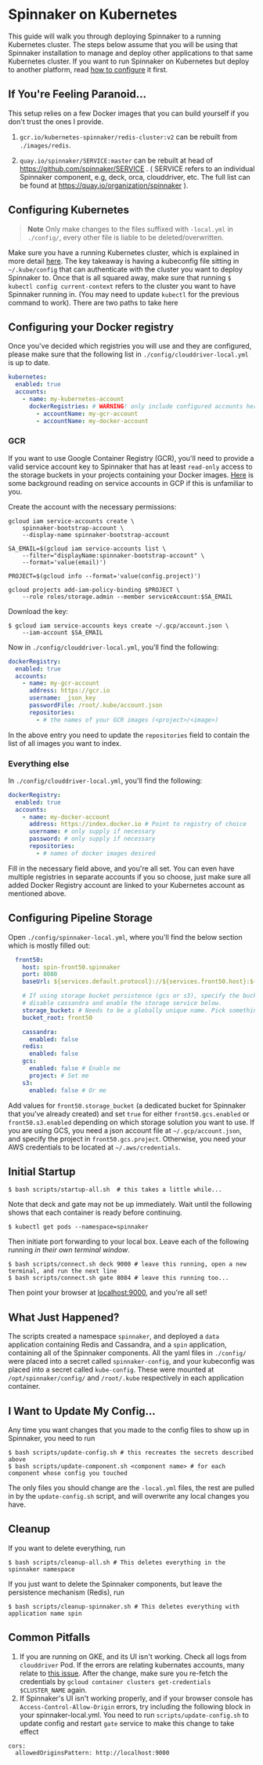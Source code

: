 # Spinnaker on Kubernetes

This guide will walk you through deploying Spinnaker to a running Kubernetes
cluster. The steps below assume that you will be using that Spinnaker installation
to manage and deploy other applications to that same Kubernetes cluster.
If you want to run Spinnaker on Kubernetes but deploy to another platform,
read [how to configure](http://www.spinnaker.io/docs/target-deployment-configuration)
it first.

## If You're Feeling Paranoid...

This setup relies on a few Docker images that you can build yourself if you
don't trust the ones I provide.

1. `gcr.io/kubernetes-spinnaker/redis-cluster:v2` can be rebuilt from
   `./images/redis`.

2. `quay.io/spinnaker/SERVICE:master` can be rebuilt at head of
   https://github.com/spinnaker/SERVICE . ( SERVICE refers to an individual Spinnaker component, e.g, deck, orca, clouddriver, etc. The full list can be found at https://quay.io/organization/spinnaker ).  

## Configuring Kubernetes

> __Note__ Only make changes to the files suffixed with `-local.yml` in `./config/`,
> every other file is liable to be deleted/overwritten.

Make sure you have a running Kubernetes cluster, which is explained in more
detail [here](http://www.spinnaker.io/v1.0/docs/target-deployment-setup#section-kubernetes-cluster-setup).
The key takeaway is having a kubeconfig file sitting in `~/.kube/config` that
can authenticate with the cluster you want to deploy Spinnaker to.
Once that is all squared away, make sure that running `$ kubectl config
current-context` refers to the cluster you want to have Spinnaker running in.
(You may need to update `kubectl` for the previous command to work).
There are two paths to take here

## Configuring your Docker registry

Once you've decided which registries you will use and they are configured,
please make sure that the following list in `./config/clouddriver-local.yml` is
up to date.

```yaml
kubernetes:
  enabled: true
  accounts:
    - name: my-kubernetes-account
      dockerRegistries: # WARNING! only include configured accounts here
        - accountName: my-gcr-account
        - accountName: my-docker-account
```

### GCR

If you want to use Google Container Registry (GCR), you'll need to provide a
valid service account key to Spinnaker that has at least `read-only` access to
the storage buckets in your projects containing your Docker images.
[Here](https://cloud.google.com/iam/docs/service-accounts) is some background
reading on service accounts in GCP if this is unfamiliar to you.

Create the account with the necessary permissions:

```
gcloud iam service-accounts create \
    spinnaker-bootstrap-account \
    --display-name spinnaker-bootstrap-account

SA_EMAIL=$(gcloud iam service-accounts list \
    --filter="displayName:spinnaker-bootstrap-account" \
    --format='value(email)')

PROJECT=$(gcloud info --format='value(config.project)')

gcloud projects add-iam-policy-binding $PROJECT \
    --role roles/storage.admin --member serviceAccount:$SA_EMAIL
```

Download the key:

```
$ gcloud iam service-accounts keys create ~/.gcp/account.json \
    --iam-account $SA_EMAIL
```

Now in `./config/clouddriver-local.yml`, you'll find the following:

```yaml
dockerRegistry:
  enabled: true
  accounts:
    - name: my-gcr-account
      address: https://gcr.io
      username: _json_key
      passwordFile: /root/.kube/account.json
      repositories:
        - # the names of your GCR images (<project>/<image>)
```

In the above entry you need to update the `repositories` field to contain the
list of all images you want to index.

### Everything else

In `./config/clouddriver-local.yml`, you'll find the following:

```yaml
dockerRegistry:
  enabled: true
  accounts:
    - name: my-docker-account
      address: https://index.docker.io # Point to registry of choice
      username: # only supply if necessary
      password: # only supply if necessary
      repositories:
        - # names of docker images desired
```

Fill in the necessary field above, and you're all set. You can even have
multiple registries in separate accounts if you so choose, just make sure all
added Docker Registry account are linked to your Kubernetes account as
mentioned above.

## Configuring Pipeline Storage

Open `./config/spinnaker-local.yml`, where you'll find the below section which
is mostly filled out:

```yaml
  front50:
    host: spin-front50.spinnaker
    port: 8080
    baseUrl: ${services.default.protocol}://${services.front50.host}:${services.front50.port}

    # If using storage bucket persistence (gcs or s3), specify the bucket here
    # disable cassandra and enable the storage service below.
    storage_bucket: # Needs to be a globally unique name. Pick something clever.
    bucket_root: front50

    cassandra:
      enabled: false
    redis:
      enabled: false
    gcs:
      enabled: false # Enable me
      project: # Set me
    s3:
      enabled: false # Or me
```

Add values for `front50.storage_bucket`
(a dedicated bucket for Spinnaker that you've already created)
and set `true` for either `front50.gcs.enabled` or `front50.s3.enabled`
depending on which storage solution you want to use. If you
are using GCS, you need a json account file at `~/.gcp/account.json`, and
specify the project in `front50.gcs.project`.
Otherwise, you need your AWS credentials to be located at `~/.aws/credentials`.

## Initial Startup

```
$ bash scripts/startup-all.sh  # this takes a little while...
```

Note that deck and gate may not be up immediately. Wait until the following shows that each container is ready before continuing.

```
$ kubectl get pods --namespace=spinnaker
```

Then initiate port forwarding to your local box. Leave each of the following running *in their own terminal window*.

```
$ bash scripts/connect.sh deck 9000 # leave this running, open a new terminal, and run the next line
$ bash scripts/connect.sh gate 8084 # leave this running too...
```

Then point your browser at [localhost:9000](http://localhost:9000), and you're all set!

## What Just Happened?

The scripts created a namespace `spinnaker`, and deployed a `data` application
containing Redis and Cassandra, and a `spin` application, containing all of the
Spinnaker components. All the yaml files in `./config/` were placed into a
secret called `spinnaker-config`, and your kubeconfig was placed into a secret
called `kube-config`. These were mounted at `/opt/spinnaker/config/` and
`/root/.kube` respectively in each application container.

## I Want to Update My Config...

Any time you want changes that you made to the config files to show up in
Spinnaker, you need to run

```
$ bash scripts/update-config.sh # this recreates the secrets described above
$ bash scripts/update-component.sh <component name> # for each component whose config you touched
```

The only files you should change are the `-local.yml` files, the rest are
pulled in by the `update-config.sh` script, and will overwrite any local
changes you have.

## Cleanup

If you want to delete everything, run

```
$ bash scripts/cleanup-all.sh # This deletes everything in the spinnaker namespace
```

If you just want to delete the Spinnaker components, but leave the persistence
mechanism (Redis), run

```
$ bash scripts/cleanup-spinnaker.sh # This deletes everything with application name spin
```



## Common Pitfalls

1. If you are running on GKE, and its UI isn't working. Check all logs from `clouddriver` Pod. If the errors are relating kubernates accounts, many relate to [this issue](http://www.spinnaker.io/docs/troubleshooting-guide#section-my-gke-google-container-engine-cluster-isn-t-showing-up-as-a-kubernetes-account-). After the change, make sure you re-fetch the credentials by `gcloud container clusters get-credentials $CLUSTER_NAME` again. 
2. If Spinnaker's UI isn't working properly, and if your browser console has `Access-Control-Allow-Origin` errors, try including the following block in your spinnaker-local.yml. You need to run `scripts/update-config.sh` to update config and restart `gate` service to make this change to take effect
```
cors:
  allowedOriginsPattern: http://localhost:9000
``` 
